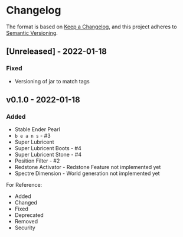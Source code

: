 # Changelog

The format is based on [Keep a Changelog](https://keepachangelog.com/en/1.0.0/),
and this project adheres to [Semantic Versioning](https://semver.org/spec/v2.0.0.html).

## [Unreleased] - 2022-01-18
### Fixed
- Versioning of jar to match tags
## v0.1.0 - 2022-01-18
### Added
- Stable Ender Pearl
- `b e a n s` - #3
- Super Lubricent
- Super Lubricent Boots - #4
- Super Lubricent Stone - #4
- Position Filter - #2
- Redstone Activator - Redstone Feature not implemented yet
- Spectre Dimension - World generation not implemented yet





For Reference:
* Added
* Changed
* Fixed
* Deprecated
* Removed
* Security